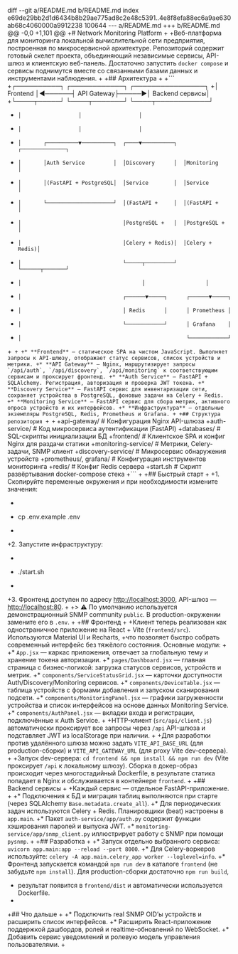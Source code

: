 diff --git a/README.md b/README.md
index e69de29bb2d1d6434b8b29ae775ad8c2e48c5391..4e8f8efa88ec6a9ae630ab68c4060000a9912238 100644
--- a/README.md
+++ b/README.md
@@ -0,0 +1,101 @@
+# Network Monitoring Platform
+
+Веб-платформа для мониторинга локальной вычислительной сети предприятия, построенная по микросервисной архитектуре. Репозиторий содержит готовый скелет проекта, объединяющий независимые сервисы, API-шлюз и клиентскую веб-панель. Достаточно запустить `docker compose` и сервисы поднимутся вместе со связанными базами данных и инструментами наблюдения.
+
+## Архитектура
+
+```
+┌──────────┐       ┌────────────┐      ┌────────────────┐
+│ Frontend │◄──────┤ API Gateway├─────►│ Backend сервисы│
+└────┬─────┘       └────┬───────┘      └────┬────────────┘
+     │                  │                  │
+     │                  │                  │
+     │       ┌──────────▼──────────┐  ┌────▼──────────┐  ┌──────────────┐
+     │       │Auth Service         │  │Discovery      │  │Monitoring     │
+     │       │(FastAPI + PostgreSQL│  │Service        │  │Service        │
+     │       └─────────────────────┘  │(FastAPI +     │  │(FastAPI +     │
+     │                                │PostgreSQL +   │  │PostgreSQL +   │
+     │                                │Celery + Redis)│  │Celery + Redis)│
+     │                                └─────┬─────────┘  └──────┬───────┘
+     │                                      │                   │
+     │                                ┌──────▼─────┐      ┌──────▼─────┐
+     │                                │ Redis      │      │ Prometheus │
+     │                                └────────────┘      │ Grafana    │
+     │                                                    └────────────┘
+```
+
+* **Frontend** — статическое SPA на чистом JavaScript. Выполняет запросы к API-шлюзу, отображает статус сервисов, список устройств и метрики.
+* **API Gateway** — Nginx, маршрутизирует запросы `/api/auth`, `/api/discovery`, `/api/monitoring` к соответствующим сервисам и проксирует фронтенд.
+* **Auth Service** — FastAPI + SQLAlchemy. Регистрация, авторизация и проверка JWT токена.
+* **Discovery Service** — FastAPI сервис для инвентаризации сети, сохраняет устройства в PostgreSQL, фоновые задачи на Celery + Redis.
+* **Monitoring Service** — FastAPI сервис для сбора метрик, активного опроса устройств и их интерфейсов.
+* **Инфраструктура** — отдельные экземпляры PostgreSQL, Redis, Prometheus и Grafana.
+
+## Структура репозитория
+
+```
+api-gateway/           # Конфигурация Nginx API-шлюза
+auth-service/          # Код микросервиса аутентификации (FastAPI)
+databases/             # SQL-скрипты инициализации БД
+frontend/              # Клиентское SPA и конфиг Nginx для раздачи статики
+monitoring-service/    # Метрики, Celery-задачи, SNMP клиент
+discovery-service/     # Микросервис обнаружения устройств
+prometheus/, grafana/  # Конфигурация инструментов мониторинга
+redis/                 # Конфиг Redis сервера
+start.sh               # Скрипт развёртывания docker-compose стека
+```
+
+## Быстрый старт
+
+1. Скопируйте переменные окружения и при необходимости измените значения:
+   ```bash
+   cp .env.example .env
+   ```
+2. Запустите инфраструктуру:
+   ```bash
+   ./start.sh
+   ```
+3. Фронтенд доступен по адресу <http://localhost:3000>, API-шлюз — <http://localhost:80>.
+
+> ⚠️ По умолчанию используется демонстрационный SNMP community `public`. В production-окружении замените его в `.env`.
+
+## Фронтенд
+
+Клиент теперь реализован как одностраничное приложение на React + Vite (`frontend/src`). Используются Material UI и Recharts,
+что позволяет быстро собрать современный интерфейс без тяжёлого состояния. Основные модули:
+
+* `App.jsx` — каркас приложения, отвечает за глобальную тему и хранение токена авторизации.
+* `pages/Dashboard.jsx` — главная страница с бизнес-логикой: загрузка статусов сервисов, устройств и метрик.
+* `components/ServiceStatusGrid.jsx` — карточки доступности Auth/Discovery/Monitoring сервисов.
+* `components/DeviceTable.jsx` — таблица устройств с формами добавления и запуском сканирования подсети.
+* `components/MonitoringPanel.jsx` — графики загруженности устройства и список интерфейсов на основе данных Monitoring Service.
+* `components/AuthPanel.jsx` — вкладки входа и регистрации, подключённые к Auth Service.
+
+HTTP-клиент (`src/api/client.js`) автоматически проксирует все запросы через `/api` API-шлюза и подставляет JWT из localStorage при наличии.
+
+Для разработки против удалённого шлюза можно задать `VITE_API_BASE_URL` (для production-сборки) и `VITE_API_GATEWAY_URL` (для proxy Vite dev-сервера).
+
+Запуск dev-сервера: `cd frontend && npm install && npm run dev` (Vite проксирует `/api` к локальному шлюзу). Сборка в докер-образ происходит через многостадийный Dockerfile, в результате статика попадает в Nginx и обслуживается в контейнере `frontend`.
+
+## Backend сервисы
+
+Каждый сервис — отдельное FastAPI-приложение.
+
+* Подключения к БД и миграция таблиц выполняются при старте (через SQLAlchemy `Base.metadata.create_all`).
+* Для периодических задач используются Celery + Redis. Планировщики (beat) настроены в `app.main`.
+* Пакет `auth-service/app/auth.py` содержит функции хэширования паролей и выпуска JWT.
+* `monitoring-service/app/snmp_client.py` иллюстрирует работу с SNMP при помощи `pysnmp`.
+
+## Разработка
+
+* Запуск отдельно выбранного сервиса: `uvicorn app.main:app --reload --port 8000`.
+* Для Celery-воркеров используйте: `celery -A app.main.celery_app worker --loglevel=info`.
+* Фронтенд запускается командой `npm run dev` в каталоге `frontend` (не забудьте `npm install`). Для production-сборки достаточно `npm run build`,
+  результат появится в `frontend/dist` и автоматически используется Dockerfile.
+
+## Что дальше
+
+* Подключить real SNMP OID’ы устройств и расширить список интерфейсов.
+* Расширить React-приложение поддержкой дашбордов, ролей и realtime-обновлений по WebSocket.
+* Добавить сервис уведомлений и ролевую модель управления пользователями.
+
